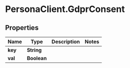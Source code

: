 # PersonaClient.GdprConsent

## Properties
Name | Type | Description | Notes
------------ | ------------- | ------------- | -------------
**key** | **String** |  | 
**val** | **Boolean** |  | 


